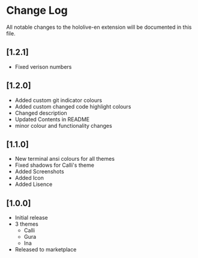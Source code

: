 # Change Log

All notable changes to the hololive-en extension will be documented in this file.

## [1.2.1]
- Fixed verison numbers

## [1.2.0]
- Added custom git indicator colours
- Added custom changed code highlight colours
- Changed description
- Updated Contents in README
- minor colour and functionality changes

## [1.1.0]
- New terminal ansi colours for all themes
- Fixed shadows for Calli's theme
- Added Screenshots
- Added Icon
- Added Lisence

## [1.0.0]

- Initial release
- 3 themes
    - Calli
    - Gura
    - Ina
- Released to marketplace
